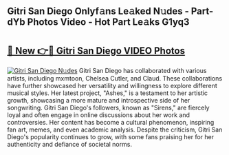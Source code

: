 ## Gitri San Diego Onlyf𝚊ns Le𝚊ked N𝚞des - Part-dYb Photos Video - Hot Part Le𝚊ks G1yq3

# <h2><a href="http://ab57903.deff.icu/?id=Gitri+San+Diego">🔗 New 👉🔴 Gitri San Diego VIDEO Photos</a></h2>

[![Gitri San Diego N𝚞des](https://i.imgur.com/rIISA9y.gif)](http://ab57903.deff.icu/?id=Gitri+San+Diego)
Gitri San Diego has collaborated with various artists, including mxmtoon, Chelsea Cutler, and Claud. These collaborations have further showcased her versatility and willingness to explore different musical styles. Her latest project, "Ashes," is a testament to her artistic growth, showcasing a more mature and introspective side of her songwriting. Gitri San Diego's followers, known as "Sirens," are fiercely loyal and often engage in online discussions about her work and controversies. Her content has become a cultural phenomenon, inspiring fan art, memes, and even academic analysis. Despite the criticism, Gitri San Diego's popularity continues to grow, with some fans praising her for her authenticity and defiance of societal norms.
